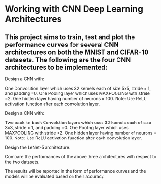 # Working with CNN Deep Learning Architectures
## This project aims to train, test and plot the performance curves for several CNN architectures on both the MNIST and CIFAR-10 datasets. The following are the four CNN architectures to be implemented:

Design a CNN with:

One Convolution layer which uses 32 kernels each of size 5x5, stride = 1, and padding =0.
One Pooling layer which uses MAXPOOLING with stride =2.
One hidden layer having number of neurons = 100.
Note: Use ReLU activation function after each convolution layer.

Design a CNN with:

Two back-to-back Convolution layers which uses 32 kernels each of size 3x3, stride = 1, and padding =0.
One Pooling layer which uses MAXPOOLING with stride =2.
One hidden layer having number of neurons = 100.
Note: Use ReLU activation function after each convolution layer.

Design the LeNet-5 architecture.

Compare the performances of the above three architectures with respect to the two datasets.

The results will be reported in the form of performance curves and the models will be evaluated based on their accuracy.
